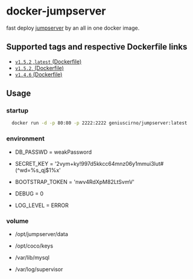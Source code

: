 # docker-jumpserver

fast deploy [jumpserver](https://github.com/jumpserver/jumpserver) by an all in one docker image.

## Supported tags and respective Dockerfile links   

* [`v1.5.2` ,`latest` (Dockerfile)](https://github.com/geniuscirno/docker-jumpserver/blob/v1.5.0/Dockerfile)
* [`v1.5.2`, (Dockerfile)](https://github.com/geniuscirno/docker-jumpserver/blob/v1.5.0/Dockerfile)
* [`v1.4.6` (Dockerfile)](https://github.com/geniuscirno/docker-jumpserver/blob/v1.4.6/Dockerfile)

## Usage

### startup

```sh
  docker run -d -p 80:80 -p 2222:2222 geniuscirno/jumpserver:latest
```

### environment

* DB_PASSWD = weakPassword

* SECRET_KEY = '2vym+ky!997d5kkcc64mnz06y1mmui3lut#(^wd=%s_qj$1%x'

* BOOTSTRAP_TOKEN = 'nwv4RdXpM82LtSvmV'

* DEBUG = 0

* LOG_LEVEL = ERROR

### volume

* /opt/jumpserver/data

* /opt/coco/keys

* /var/lib/mysql

* /var/log/supervisor
